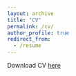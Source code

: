```yaml
---
layout: archive
title: "CV"
permalink: /cv/
author_profile: true
redirect_from:
  - /resume
---
```


 
Download CV [here](/files/CV_Marius_Kroeper_en.pdf)
